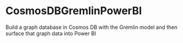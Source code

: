 # CosmosDBGremlinPowerBI
Build a graph database in Cosmos DB with the Gremlin model and then surface that graph data into Power BI
